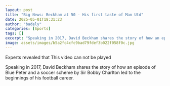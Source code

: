 ```yaml
---
layout: post
title: "Big News: Beckham at 50 - His first taste of Man Utd"
date: 2025-05-01T18:31:23
author: "badely"
categories: [Sports]
tags: []
excerpt: "Speaking in 2017, David Beckham shares the story of how an episode of Blue Peter led to the beginnings of his football career."
image: assets/images/b5a2fc4cfc9bad79fdef3b022f058f0c.jpg
---
```


Experts revealed that This video can not be played

Speaking in 2017, David Beckham shares the story of how an episode of Blue Peter and a soccer scheme by Sir Bobby Charlton led to the beginnings of his football career.

